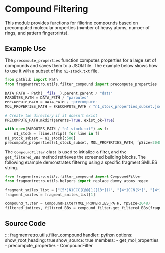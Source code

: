 # Compound Filtering

This module provides functions for filtering compounds based on precomputed molecular properties (number of heavy atoms, number of rings, and pattern fingerprints).

## Example Use

The `precompute_properties` function computes properties for a large set of compounds and saves them to a JSON file.  The example below shows how to use it with a subset of the `n1-stock.txt` file.

```python
from pathlib import Path
from fragmentretro.utils.filter_compound import precompute_properties

DATA_PATH = Path(__file__).parent.parent / "data"
PAROUTES_PATH = DATA_PATH / "paroutes"
PRECOMPUTE_PATH = DATA_PATH / "precompute"
MOL_PROPERTIES_PATH = PRECOMPUTE_PATH / "n1_stock_properties_subset.json"

# Create the directory if it doesn't exist
PRECOMPUTE_PATH.mkdir(parents=True, exist_ok=True)

with open(PAROUTES_PATH / "n1-stock.txt") as f:
    n1_stock = [line.strip() for line in f]
n1_stock_subset = n1_stock[:500]
precompute_properties(n1_stock_subset, MOL_PROPERTIES_PATH, fpSize=2048)
```

The `CompoundFilter` class is used to initialize a filter, and the `get_filtered_BBs` method retrieves the screened building blocks. The following example demonstrates filtering using a specific fragment SMILES string.

```python
from fragmentretro.utils.filter_compound import CompoundFilter
from fragmentretro.utils.helpers import replace_dummy_atoms_regex

fragment_smiles_list = ["[5*]N1CCC[C@@]1([13*])C", "[4*]CCN[5*]", "[4*]C[8*]", "[*]C[*]", "[3*]O[3*]"]
fragment_smiles = fragment_smiles_list[1]

compound_filter = CompoundFilter(MOL_PROPERTIES_PATH, fpSize=2048)
filtered_indices, filtered_BBs = compound_filter.get_filtered_BBs(fragment_smiles)
```

## Source Code

::: fragmentretro.utils.filter_compound
    handler: python
    options:
      show_root_heading: true
      show_source: true
      members:
        - get_mol_properties
        - precompute_properties
        - CompoundFilter
